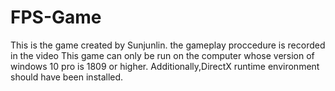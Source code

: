 # FPS-Game
This is the game created by Sunjunlin.
the gameplay proccedure is recorded in the video
This game can only be run on the computer whose version of windows 10 pro is 1809 or higher.
Additionally,DirectX runtime environment should have been installed.

